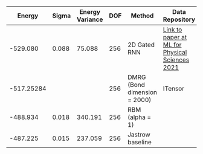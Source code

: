 | Energy     | Sigma | Energy Variance | DOF | Method                       | Data Repository                                              |
|------------|-------|-----------------|-----|------------------------------|--------------------------------------------------------------|
| -529.080   | 0.088 | 75.088          | 256 | 2D Gated RNN                 | [Link to paper at ML for Physical Sciences 2021](https://ml4physicalsciences.github.io/2021/files/NeurIPS_ML4PS_2021_92.pdf) |
| -517.25284 |       |                 | 256 | DMRG (Bond dimension = 2000) | ITensor                                                      |
| -488.934   | 0.018 | 340.191         | 256 | RBM (alpha = 1)              |                                                              |
| -487.225   | 0.015 | 237.059         | 256 | Jastrow baseline             |                                                              |

